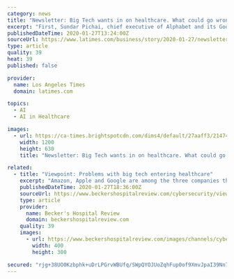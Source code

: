 ```yaml
---
category: news
title: "Newsletter: Big Tech wants in on healthcare. What could go wrong?"
excerpt: "First, Sundar Pichai, chief executive of Alphabet and its Google subsidiary, said at the World Economic Forum at Davos, Switzerland, that healthcare represents a huge opportunity to improve people’s lives using artificial intelligence — something that, not coincidentally, Google is heavily invested in. “Look at the potential here,” he said."
publishedDateTime: 2020-01-27T13:24:00Z
sourceUrl: https://www.latimes.com/business/story/2020-01-27/newsletter-tech-healthcare
type: article
quality: 39
heat: 39
published: false

provider:
  name: Los Angeles Times
  domain: latimes.com

topics:
  - AI
  - AI in Healthcare

images:
  - url: https://ca-times.brightspotcdn.com/dims4/default/27aaff3/2147483647/strip/true/crop/2048x1075+0+144/resize/1200x630!/quality/90/?url=https%3A%2F%2Fcalifornia-times-brightspot.s3.amazonaws.com%2Fbf%2Ffa%2F787997bdfaf288e11de3525d15ca%2Fla-fi-tn-apple-watch-sale-20150423-001
    width: 1200
    height: 630
    title: "Newsletter: Big Tech wants in on healthcare. What could go wrong?"

related:
  - title: "Viewpoint: Problems with big tech entering healthcare"
    excerpt: "Amazon, Apple and Google are among the three companies that have made recent strides to enter the $3 trillion healthcare sector. Amazon is expanding its online pharmacy; Google is investing heavily in artificial intelligence and Apple is transforming its Apple Watch to include more medical features. While these initiatives may improve the ..."
    publishedDateTime: 2020-01-27T18:36:00Z
    sourceUrl: https://www.beckershospitalreview.com/cybersecurity/viewpoint-problems-with-big-tech-entering-healthcare.html
    type: article
    provider:
      name: Becker's Hospital Review
      domain: beckershospitalreview.com
    quality: 39
    images:
      - url: https://www.beckershospitalreview.com/images/channels/cybersecurity/7.jpg
        width: 400
        height: 300

secured: "rjg+38UO0Kzbphk+uDrLPGrvWBUfq/SWpQYOJUoZqhFup0of9XmvJpaI39Nn7GaSsbvul53HaCC7PTVA8vMwYWdxONBejbOdS9cTmge33v4gNwqqYY76pLk89DFDYuHDkDvY7wDiCjdz371FKsTVhP5fsAPF/4tTItXCuCE6Kei6l2LH2dJCGx8xVaTzAFyaAHUapGI0/Me+3UBPJOdpFtOaPlUrhARp5Nni8ZUIzPVlt+MMbokG8+B5bG/vSs/t9LuBGuRj+DCPDRWZRVHaTpgRcfRgvbfcm+qDNR8OACqtovcmJXAvAZxxzByjTovh;RzjZqs2jQsvA5L4yY74afQ=="
---
```


